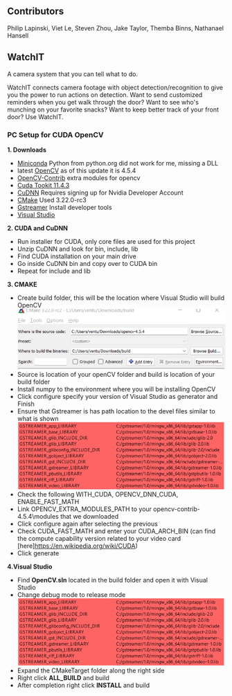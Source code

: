 ## Contributors

Philip Lapinski, Viet Le, Steven Zhou, Jake Taylor, Themba Binns, Nathanael Hansell


## WatchIT
A camera system that you can tell what to do.

WatchIT connects camera footage with object detection/recognition to give you the power to run actions on detection. Want to send customized reminders when you get walk through the door? Want to see who's munching on your favorite snacks? Want to keep better track of your front door? Use WatchIT.

### PC Setup for CUDA OpenCV

**1. Downloads** 
* [Miniconda](https://docs.conda.io/en/latest/miniconda.html) Python from python.org did not work for me, missing a DLL
* latest [OpenCV](https://opencv.org/releases/) as of this update it is 4.5.4
* [OpenCV-Contrib](https://github.com/opencv/opencv_contrib/tree/4.5.4) extra modules for opencv
* [Cuda Tookit 11.4.3](https://developer.nvidia.com/cuda-11-4-3-download-archive?target_os=Windows&target_arch=x86_64&target_version=11&target_type=exe_local) 
* [CuDNN](https://developer.nvidia.com/rdp/cudnn-archive) Requires signing up for Nvidia Developer Account
* [CMake](https://cmake.org/download/) Used 3.22.0-rc3
* [Gstreamer](https://gstreamer.freedesktop.org/data/pkg/windows/1.18.5/mingw/gstreamer-1.0-devel-mingw-x86_64-1.18.5.msi) Install developer tools
* [Visual Studio](https://visualstudio.microsoft.com/downloads/)

**2. CUDA and CuDNN**
* Run installer for CUDA, only core files are used for this project
* Unzip CuDNN and look for bin, include, lib
* Find CUDA installation on your main drive
* Go inside CuDNN bin and copy over to CUDA bin
* Repeat for include and lib

**3. CMAKE**
* Create build folder, this will be the location where Visual Studio will build OpenCV
![CMAKE Location](readME/CMakeFolder.png)
* Source is location of your openCV folder and build is location of your build folder
* Install numpy to the environment where you will be installing OpenCV
* Click configure specify your version of Visual Studio as generator and Finish
* Ensure that Gstreamer is has path location to the devel files similar to what is shown
![Gstreamer](readME/Gstreamer.png)
* Check the following WITH_CUDA, OPENCV_DNN_CUDA, ENABLE_FAST_MATH
* Link OPENCV_EXTRA_MODULES_PATH to your opencv-contrib-4.5.4\modules that we downloaded
* Click configure again after selecting the previous
* Check CUDA_FAST_MATH and enter your CUDA_ARCH_BIN (can find the compute capability version related to your video card [here]https://en.wikipedia.org/wiki/CUDA)
* Click generate

**4.Visual Studio**
* Find **OpenCV.sln** located in the build folder and open it with Visual Studio
* Change debug mode to release mode ![release](readME/Gstreamer.png)
* Expand the CMakeTarget folder along the right side
* Right click **ALL_BUILD** and build
* After completion right click **INSTALL** and build
